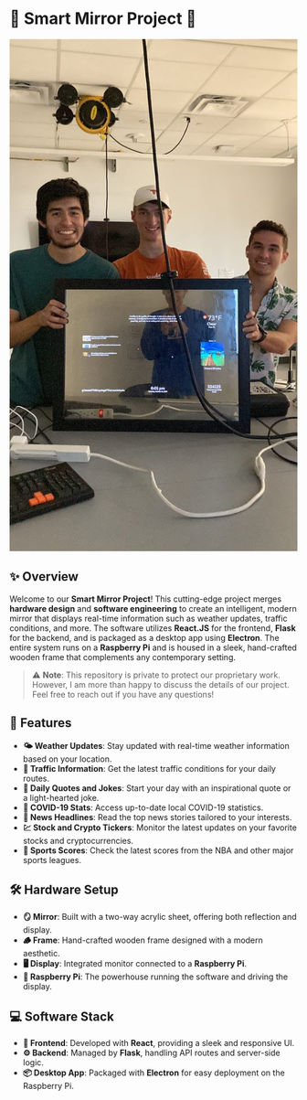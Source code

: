 # 🌟 **Smart Mirror Project** 🌟

![Smart Mirror Image](./mirror.jpeg) <!-- Replace with your image link or instructions -->

## ✨ **Overview**

Welcome to our **Smart Mirror Project**! This cutting-edge project merges **hardware design** and **software engineering** to create an intelligent, modern mirror that displays real-time information such as weather updates, traffic conditions, and more. The software utilizes **React.JS** for the frontend, **Flask** for the backend, and is packaged as a desktop app using **Electron**. The entire system runs on a **Raspberry Pi** and is housed in a sleek, hand-crafted wooden frame that complements any contemporary setting.

> ⚠️ **Note**: This repository is private to protect our proprietary work. However, I am more than happy to discuss the details of our project. Feel free to reach out if you have any questions!

## 🚀 **Features**

- **🌤️ Weather Updates**: Stay updated with real-time weather information based on your location.
- **🚦 Traffic Information**: Get the latest traffic conditions for your daily routes.
- **💬 Daily Quotes and Jokes**: Start your day with an inspirational quote or a light-hearted joke.
- **🦠 COVID-19 Stats**: Access up-to-date local COVID-19 statistics.
- **📰 News Headlines**: Read the top news stories tailored to your interests.
- **💹 Stock and Crypto Tickers**: Monitor the latest updates on your favorite stocks and cryptocurrencies.
- **🏀 Sports Scores**: Check the latest scores from the NBA and other major sports leagues.

## 🛠️ **Hardware Setup**

- **🪞 Mirror**: Built with a two-way acrylic sheet, offering both reflection and display.
- **🪵 Frame**: Hand-crafted wooden frame designed with a modern aesthetic.
- **🖥️ Display**: Integrated monitor connected to a **Raspberry Pi**.
- **🔌 Raspberry Pi**: The powerhouse running the software and driving the display.

## 💻 **Software Stack**

- **🎨 Frontend**: Developed with **React**, providing a sleek and responsive UI.
- **⚙️ Backend**: Managed by **Flask**, handling API routes and server-side logic.
- **📦 Desktop App**: Packaged with **Electron** for easy deployment on the Raspberry Pi.
